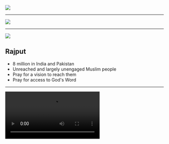 ![](https://res.cloudinary.com/kiekies/image/upload/v1753639154/prayer/nvxu4xcrjbtknip4xn9z.jpg)

---

![](https://res.cloudinary.com/kiekies/image/upload/v1753638719/prayer/z4i0hkbkmc6k8ou2xzes.svg)

---

![](https://res.cloudinary.com/kiekies/image/upload/v1753639408/prayer/r2rjlyhx6azetyu9jesz.jpg)

## Rajput

- 8 million in India and Pakistan
- Unreached and largely unengaged Muslim people
- Pray for a vision to reach them
- Pray for access to God's Word

---

![](https://storage.googleapis.com/prayer-videos/peoples/rajput.mp4)
